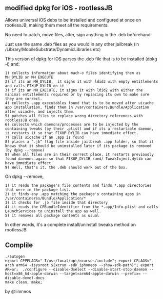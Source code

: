 modified dpkg for iOS - rootlessJB
----------------------------------

Allows universal iOS debs to be installed and configured at once on rootlessJB,
making them meet all the requirements.

No need to patch, move files, alter, sign anything in the .deb beforehand.

Just use the same .deb files as you would in any other jailbreak (in /Library/MobileSubstrate/DynamicLibraries etc)

This version of dpkg for iOS parses the .deb file that is to be installed (dpkg -i) and:
 
	1) collects information about mach-o files identifying them as MH_DYLIB or MH_EXECUTE
	2) if its an MH_DYLIB, 	it signs it with ldid2 with empty entitlements and calls FIXUP_DYLIB on it
	3) if its an MH_EXECUTE, it signs it with ldid2 with either the minimal entitlements required or by replacing its own to make sure they are correct.
	4) collects .app executables found that is to be moved after uicache app installation, finds them in /var/containers/Bundle/Application after uicache, and injects them.
	5) patches all files to replace wrong directory references with rootlessJB ones.
	6) collects which daemons/processes are to be injected by the containing tweaks (by their .plist) and if its a restartable daemon, it restarts it so that FIXUP_DYLIB can have immediate effect.
	7) calls uicache if an .app is found
	8) places a ".jb" flag file inside jailbreak .app folder, so that it knows that it should be uninstalled later if its package is removed (by dpkg --remove)
	8) when all files are in their correct place, it restarts previously found daemons again so that FIXUP_DYLIB /and/ TweakInject.dylib can have immediate effect.
	9) Well, that's it. the .deb should work out of the box.

On dpkg --remove, 

	1) it reads the package's file contents and finds *.app directories that were in the package list.
	2) it finds any .app matching the package's containing apps in /var/containerss/Bundle/Application/* 
	3) it checks for .jb file inside that directory
	4) it reads the CFBundleIdentifier from the *.app/Info.plist and calls LaunchServices to uninstall the app as well.
	5) it removes all package contents as usual

In other words, it's a complete install/uninstall tweaks method on rootlessJB.


Complile
--------

	./autogen
	export CPPFLAGS="-I/usr/local/opt/ncurses/include"; export CFLAGS="-arch arm64 -isysroot $(xcrun -sdk iphoneos --show-sdk-path)"; export AR=ar;  ./configure --disable-dselect --disable-start-stop-daemon --host=x86_64-apple-darwin --target=arm64-apple-darwin --prefix= --disable-devel-docs
	make clean; make;
	


by @limneos